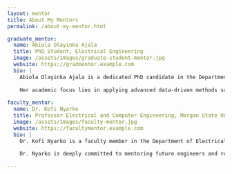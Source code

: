 ```yaml
---
layout: mentor
title: About My Mentors
permalink: /about-my-mentor.html

graduate_mentor:
  name: Abiola Olayinka Ajala
  title: PhD Student, Electrical Engineering
  image: /assets/images/graduate-student-mentor.jpg
  website: https://gradmentor.example.com
  bio: |
    Abiola Olayinka Ajala is a dedicated PhD candidate in the Department of Electrical and Computer Engineering at Morgan State University. With a strong background in machine learning and AI applications, Abiola serves as the graduate mentor for the 2025 Summer AI Research Institute project titled "AI-Driven Flight Delay Prediction Model for Climate-Resilient Airspace Management.
    
    Her academic focus lies in applying advanced data-driven methods such as Random Forest, XGBoost, and Long Short-Term Memory (LSTM) networks to tackle real-world challenges. As a mentor, she brings both technical expertise and practical experience in developing predictive models and interactive dashboards that support climate resilience in aviation. Throughout the summer, Abiola works closely with undergraduate researchers, guiding them through data preprocessing, model building, explainable AI techniques (like SHAP and LIME), and effective science communication. Her leadership and mentorship foster a collaborative environment that emphasizes critical thinking, hands-on learning, and real-world impact.
    
faculty_mentor:
  name: Dr. Kofi Nyarko
  title: Professor Electrical and Computer Engineering, Morgan State University
  image: /assets/images/faculty-mentor.jpg
  website: https://facultymentor.example.com
  bio: |
    Dr. Kofi Nyarko is a faculty member in the Department of Electrical and Computer Engineering at Morgan State University. He serves as the faculty lead for the 2025 Summer AI Research Institute project titled "AI-Driven Flight Delay Prediction Model for Climate-Resilient Airspace Management.
    
    Dr. Nyarko is deeply committed to mentoring future engineers and researchers, fostering innovation in artificial intelligence, machine learning, and their real-world applications in critical infrastructure such as aviation. His vision for this project emphasizes both technical excellence and societal relevance—helping students explore how AI can enhance climate resilience in transportation systems. As the faculty mentor, Dr. Nyarko provides strategic guidance, facilitates in-person discussions, and ensures students develop a strong foundation in research methodology, data science, and ethical AI development. His leadership helps students bridge the gap between academic theory and practical implementation, preparing them for careers in cutting-edge technological fields.
  
---
```

